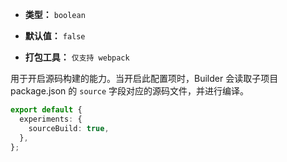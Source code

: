 - **类型：** `boolean`

- **默认值：** `false`
- **打包工具：** `仅支持 webpack`

用于开启源码构建的能力。当开启此配置项时，Builder 会读取子项目 package.json 的 `source` 字段对应的源码文件，并进行编译。

```ts
export default {
  experiments: {
    sourceBuild: true,
  },
};
```
